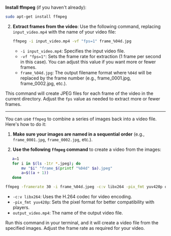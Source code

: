  **Install ffmpeg** (if you haven't already):
   ```bash
   sudo apt-get install ffmpeg
   ```

2. **Extract frames from the video**:
   Use the following command, replacing `input_video.mp4` with the name of your video file:
   ```bash
   ffmpeg -i input_video.mp4 -vf "fps=1" frame_%04d.jpg
   ```

   - `-i input_video.mp4`: Specifies the input video file.
   - `-vf "fps=1"`: Sets the frame rate for extraction (1 frame per second in this case). You can adjust this value if you want more or fewer frames.
   - `frame_%04d.jpg`: The output filename format where `%04d` will be replaced by the frame number (e.g., frame_0001.jpg, frame_0002.jpg, etc.).

This command will create JPEG files for each frame of the video in the current directory. Adjust the `fps` value as needed to extract more or fewer frames.

----


You can use `ffmpeg` to combine a series of images back into a video file. Here's how to do it:

1. **Make sure your images are named in a sequential order** (e.g., `frame_0001.jpg`, `frame_0002.jpg`, etc.).

2. **Use the following `ffmpeg` command** to create a video from the images:

```bash
   a=1
   for i in $(ls -1tr *.jpeg); do
       mv "$i" "frame_$(printf "%04d" $a).jpeg"
       a=$((a + 1))
   done
```

```bash
ffmpeg -framerate 30 -i frame_%04d.jpeg -c:v libx264 -pix_fmt yuv420p output_video.mp4
```

   - `-c:v libx264`: Uses the H.264 codec for video encoding.
   - `-pix_fmt yuv420p`: Sets the pixel format for better compatibility with players.
   - `output_video.mp4`: The name of the output video file.

Run this command in your terminal, and it will create a video file from the specified images. Adjust the frame rate as required for your video.
